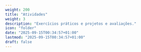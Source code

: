 ```yaml
---
weight: 200
title: "Atividades"
weight: 3
description: "Exercícios práticos e projetos e avaliações."
icon: "folder"
date: "2025-09-15T00:34:57+01:00"
lastmod: "2025-09-15T00:34:57+01:00"
draft: false
---
```

